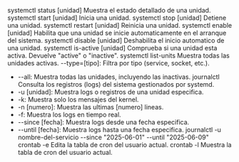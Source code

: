 systemctl status [unidad]	Muestra el estado detallado de una unidad.
systemctl start [unidad]	Inicia una unidad.
systemctl stop [unidad]	Detiene una unidad.
systemctl restart [unidad]	Reinicia una unidad.
systemctl enable [unidad]	Habilita que una unidad se inicie automaticamente en el arranque del sistema.
systemctl disable [unidad]	Deshabilita el inicio automatico de una unidad.
systemctl is-active [unidad]	Comprueba si una unidad esta activa. Devuelve "active" o "inactive".
systemctl list-units	Muestra todas las unidades activas. --type=[tipo]: Filtra por tipo (service, socket, etc.).
  * --all: Muestra todas las unidades, incluyendo las inactivas.
journalctl	Consulta los registros (logs) del sistema gestionados por systemd. 
  * -u [unidad]: Muestra logs o registros de una unidad especifica.
  * -k: Muestra solo los mensajes del kernel. 
  * -n [numero]: Muestra las ultimas [numero] lineas.
  * -f: Muestra los logs en tiempo real.
  * --since [fecha]: Muestra logs desde una fecha especifica.
  * --until [fecha]: Muestra logs hasta una fecha especifica.
  journalctl -u nombre-del-servicio --since "2025-06-01" --until "2025-06-09"
crontab -e	Edita la tabla de cron del usuario actual.
crontab -l	Muestra la tabla de cron del usuario actual.
